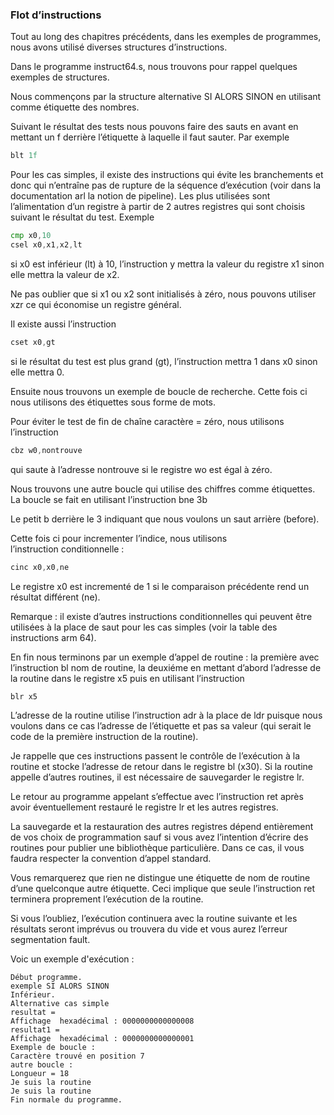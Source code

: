 ### Flot d’instructions

Tout au long des chapitres précédents, dans les exemples de programmes, nous avons utilisé diverses structures d’instructions.

Dans le programme instruct64.s, nous trouvons pour rappel quelques exemples de structures.

Nous commençons par la structure alternative SI ALORS SINON en utilisant comme étiquette des nombres. 

Suivant le résultat des tests nous pouvons faire des sauts en avant en mettant un f derrière l’étiquette à laquelle il faut sauter. Par exemple
```asm
blt 1f
```
Pour les cas simples, il existe des instructions qui évite les branchements et donc qui n’entraîne pas de rupture de la séquence d’exécution (voir dans la documentation arl la notion de pipeline).
Les plus utilisées sont l’alimentation d’un registre à partir de 2 autres registres qui sont choisis suivant le résultat du test. Exemple
```asm
cmp x0,10
csel x0,x1,x2,lt 
```
si x0 est inférieur (lt) à 10, l’instruction y mettra la valeur du registre x1 sinon elle mettra la valeur de x2.

Ne pas oublier que si x1 ou x2 sont initialisés à zéro, nous pouvons utiliser xzr ce qui économise un registre général.

Il existe aussi l’instruction 
```asm
cset x0,gt
```
si le résultat du test est plus grand (gt), l’instruction mettra 1 dans  x0 sinon elle mettra 0.

Ensuite nous trouvons un exemple de boucle de recherche. Cette fois ci nous utilisons des étiquettes sous forme de mots.

Pour éviter le test de fin de chaîne caractère = zéro, nous utilisons l’instruction 
```asm
cbz w0,nontrouve
```
qui saute à l’adresse nontrouve si le registre wo est égal à zéro.

Nous trouvons une autre boucle qui utilise des chiffres comme étiquettes. La boucle se fait en utilisant l’instruction 
bne 3b 

Le petit b derrière le 3 indiquant que nous voulons un saut arrière (before).

Cette fois ci pour incrementer l’indice, nous utilisons l’instruction conditionnelle :
```asm
cinc x0,x0,ne
```
Le registre x0 est incrementé de 1 si le comparaison précédente rend un résultat différent (ne).

Remarque : il existe d’autres instructions conditionnelles qui peuvent être utilisées à la place de saut pour les cas simples (voir la table des instructions arm 64).

En fin nous terminons par un exemple d’appel de routine : la première avec l’instruction bl nom de routine, la deuxiéme en mettant d’abord l’adresse de la routine dans le registre x5 puis en utilisant l’instruction 
```asm
blr x5
```
L’adresse de la routine utilise l’instruction adr à la place de ldr puisque nous voulons dans ce cas l’adresse de l’étiquette et pas sa valeur (qui serait le code de la première instruction de la routine).


Je rappelle que ces instructions passent le contrôle de l’exécution à la routine et stocke l’adresse de retour dans le registre bl (x30). Si la routine appelle d’autres routines, il est nécessaire de sauvegarder le registre lr.

Le retour au programme appelant s’effectue avec l’instruction ret après avoir éventuellement restauré le registre lr et les autres registres.

La sauvegarde et la restauration des autres registres dépend entièrement de vos choix de programmation sauf si vous avez l’intention d’écrire des routines pour publier une bibliothèque particulière. Dans ce cas, il vous faudra respecter la convention d’appel standard.

Vous remarquerez que rien ne distingue une étiquette de nom de routine d’une quelconque autre étiquette. Ceci implique que seule l’instruction ret terminera proprement l’exécution de la routine.

Si vous l’oubliez, l’exécution continuera avec la routine suivante et les résultats seront imprévus ou trouvera du vide et vous aurez l’erreur segmentation fault.

Voic un exemple d'exécution :
```
Début programme.
exemple SI ALORS SINON
Inférieur.
Alternative cas simple
resultat =
Affichage  hexadécimal : 0000000000000008
resultat1 =
Affichage  hexadécimal : 0000000000000001
Exemple de boucle :
Caractère trouvé en position 7
autre boucle :
Longueur = 18
Je suis la routine
Je suis la routine
Fin normale du programme.
```
